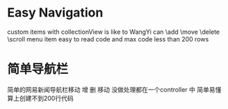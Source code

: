 # Easy Navigation
custom items with collectionView is like to WangYi can \add \move \delete \scroll menu item easy to read code and max code less than 200 rows

# 简单导航栏
 简单的网易新闻导航栏移动 增 删 移动 没做处理都在一个controller 中 简单易懂算上创建不到200行代码


